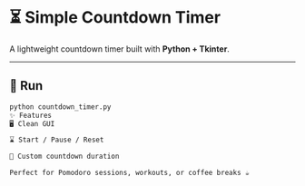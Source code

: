 # ⏳ Simple Countdown Timer  

A lightweight countdown timer built with **Python + Tkinter**.  

---

## 🚀 Run  
```bash
python countdown_timer.py
✨ Features
🖥️ Clean GUI

⌛ Start / Pause / Reset

🔔 Custom countdown duration

Perfect for Pomodoro sessions, workouts, or coffee breaks ☕


